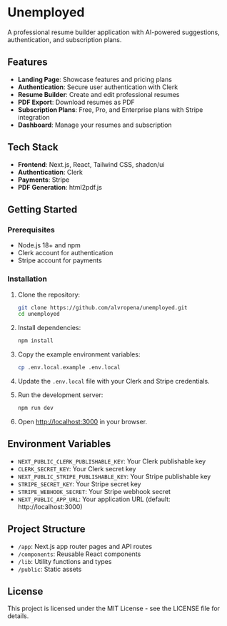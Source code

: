 # Unemployed

A professional resume builder application with AI-powered suggestions, authentication, and subscription plans.

## Features

- **Landing Page**: Showcase features and pricing plans
- **Authentication**: Secure user authentication with Clerk
- **Resume Builder**: Create and edit professional resumes
- **PDF Export**: Download resumes as PDF
- **Subscription Plans**: Free, Pro, and Enterprise plans with Stripe integration
- **Dashboard**: Manage your resumes and subscription

## Tech Stack

- **Frontend**: Next.js, React, Tailwind CSS, shadcn/ui
- **Authentication**: Clerk
- **Payments**: Stripe
- **PDF Generation**: html2pdf.js

## Getting Started

### Prerequisites

- Node.js 18+ and npm
- Clerk account for authentication
- Stripe account for payments

### Installation

1. Clone the repository:
   ```bash
   git clone https://github.com/alvropena/unemployed.git
   cd unemployed
   ```

2. Install dependencies:
   ```bash
   npm install
   ```

3. Copy the example environment variables:
   ```bash
   cp .env.local.example .env.local
   ```

4. Update the `.env.local` file with your Clerk and Stripe credentials.

5. Run the development server:
   ```bash
   npm run dev
   ```

6. Open [http://localhost:3000](http://localhost:3000) in your browser.

## Environment Variables

- `NEXT_PUBLIC_CLERK_PUBLISHABLE_KEY`: Your Clerk publishable key
- `CLERK_SECRET_KEY`: Your Clerk secret key
- `NEXT_PUBLIC_STRIPE_PUBLISHABLE_KEY`: Your Stripe publishable key
- `STRIPE_SECRET_KEY`: Your Stripe secret key
- `STRIPE_WEBHOOK_SECRET`: Your Stripe webhook secret
- `NEXT_PUBLIC_APP_URL`: Your application URL (default: http://localhost:3000)

## Project Structure

- `/app`: Next.js app router pages and API routes
- `/components`: Reusable React components
- `/lib`: Utility functions and types
- `/public`: Static assets

## License

This project is licensed under the MIT License - see the LICENSE file for details.